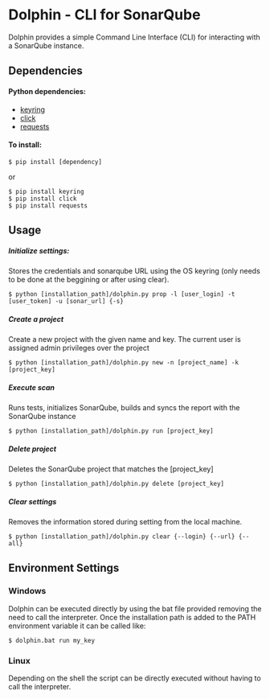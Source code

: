 # Dolphin - CLI for SonarQube

Dolphin provides a simple Command Line Interface (CLI) for interacting with a SonarQube instance.

## Dependencies
#### Python dependencies:
- [keyring](https://pypi.org/project/keyring/)
- [click](https://pypi.org/project/click/)
- [requests](https://pypi.org/project/requests/)

#### To install:

`$ pip install [dependency]`

or
~~~
$ pip install keyring
$ pip install click
$ pip install requests
~~~

## Usage
##### Initialize settings:
Stores the credentials and sonarqube URL using the OS keyring (only needs to be done at the beggining or after using clear).

`$ python [installation_path]/dolphin.py prop -l [user_login] -t [user_token] -u [sonar_url] {-s}`

##### Create a project
Create a new project with the given name and key. The current user is assigned admin privileges over the project

`$ python [installation_path]/dolphin.py new -n [project_name] -k [project_key]`

##### Execute scan
Runs tests, initializes SonarQube, builds and syncs the report with the SonarQube instance

`$ python [installation_path]/dolphin.py run [project_key]`

##### Delete project
Deletes the SonarQube project that matches the [project_key]

`$ python [installation_path]/dolphin.py delete [project_key]`

##### Clear settings
Removes the information stored during setting from the local machine.

`$ python [installation_path]/dolphin.py clear {--login} {--url} {--all}`

## Environment Settings

### Windows
Dolphin can be executed directly by using the bat file provided removing the need to call the interpreter. Once the installation path is added to the PATH environment variable it can be called like:

`$ dolphin.bat run my_key`

### Linux
Depending on the shell the script can be directly executed without having to call the interpreter.
